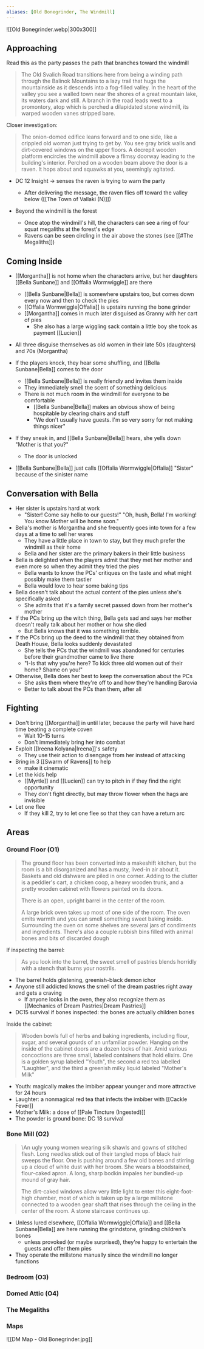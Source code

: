 ```yaml
---
aliases: [Old Bonegrinder, The Windmill]
---
```

![[Old Bonegrinder.webp|300x300]]

## Approaching
Read this as the party passes the path that branches toward the windmill

>The Old Svalich Road transitions here from being a winding path through the Balinok Mountains to a lazy trail that hugs the mountainside as it descends into a fog-filled valley. In the heart of the valley you see a walled town near the shores of a great mountain lake, its waters dark and still. A branch in the road leads west to a promontory, atop which is perched a dilapidated stone windmill, its warped wooden vanes stripped bare.

Closer investigation:
>The onion-domed edifice leans forward and to one side, like a crippled old woman just trying to get by. You see gray brick walls and dirt-covered windows on the upper floors. A decrepit wooden platform encircles the windmill above a flimsy doorway leading to the building's interior. Perched on a wooden beam above the door is a raven. It hops about and squawks at you, seemingly agitated.

- DC 12 Insight -> senses the raven is trying to warn the party
	- After delivering the message, the raven flies off toward the valley below ([[The Town of Vallaki (N)]])

- Beyond the windmill is the forest
	- Once atop the windmill's hill, the characters can see a ring of four squat megaliths at the forest's edge
	- Ravens can be seen circling in the air above the stones (see [[#The Megaliths]])

## Coming Inside
- [[Morgantha]] is not home when the characters arrive, but her daughters [[Bella Sunbane]] and [[Offalia Wormwiggle]] are there
	- [[Bella Sunbane|Bella]] is somewhere upstairs too, but comes down every now and then to check the pies
	- [[Offalia Wormwiggle|Offalia]] is upstairs running the bone grinder
	- [[Morgantha]] comes in much later disguised as Granny with her cart of pies
		- She also has a large wiggling sack contain a little boy she took as payment [[Lucien]]
  
- All three disguise themselves as old women in their late 50s (daughters) and 70s (Morgantha)
- If the players knock, they hear some shuffling, and [[Bella Sunbane|Bella]] comes to the door
	- [[Bella Sunbane|Bella]] is really friendly and invites them inside
	- They immediately smell the scent of something delicious
	- There is not much room in the windmill for everyone to be comfortable
		- [[Bella Sunbane|Bella]] makes an obvious show of being hospitable by clearing chairs and stuff
		- "We don't usually have guests. I'm so very sorry for not making things nicer"
- If they sneak in, and [[Bella Sunbane|Bella]] hears, she yells down "Mother is that you?"
	- The door is unlocked
- [[Bella Sunbane|Bella]] just calls [[Offalia Wormwiggle|Offalia]] "Sister" because of the sinister name

## Conversation with Bella
- Her sister is upstairs hard at work
	- "Sister! Come say hello to our guests!" "Oh, hush, Bella! I'm working! You know Mother will be home soon."
- Bella's mother is Morgantha and she frequently goes into town for a few days at a time to sell her wares
	- They have a little place in town to stay, but they much prefer the windmill as their home
	- Bella and her sister are the primary bakers in their little business
- Bella is delighted when the players admit that they met her mother and even more so when they admit they tried the pies
	- Bella wants to know the PCs' critiques on the taste and what might possibly make them tastier
	- Bella would love to hear some baking tips
- Bella doesn't talk about the actual content of the pies unless she's specifically asked
	- She admits that it's a family secret passed down from her mother's mother
- If the PCs bring up the witch thing, Bella gets sad and says her mother doesn't really talk about her mother or how she died
	- But Bella knows that it was something terrible.
- If the PCs bring up the deed to the windmill that they obtained from Death House, Bella looks suddenly devastated
	- She tells the PCs that the windmill was abandoned for centuries before their grandmother came to live there
	- "I-Is that why you're here? To kick three old women out of their home? Shame on you!"
- Otherwise, Bella does her best to keep the conversation about the PCs
	- She asks them where they're off to and how they're handling Barovia
	- Better to talk about the PCs than them, after all

## Fighting
- Don't bring [[Morgantha]] in until later, because the party will have hard time beating a complete coven
	- Wait 10-15 turns
	- Don't immediately bring her into combat
- Exploit [[Ireena Kolyana|Ireena]]'s safety
	- They use their action to disengage from her instead of attacking
- Bring in 3 [[Swarm of Ravens]] to help
	- make it cinematic
- Let the kids help
	- [[Myrtle]] and [[Lucien]] can try to pitch in if they find the right opportunity
	- They don't fight directly, but may throw flower when the hags are invisible
- Let one flee
	- If they kill 2, try to let one flee so that they can have a return arc

## Areas
### Ground Floor (O1)
>The ground floor has been converted into a makeshift kitchen, but the room is a bit disorganized and has a musty, lived-in air about it. Baskets and old dishware are piled in one corner. Adding to the clutter is a peddler's cart, a chicken coop, a heavy wooden trunk, and a pretty wooden cabinet with flowers painted on its doors.
>
>There is an open, upright barrel in the center of the room.
>
>A large brick oven takes up most of one side of the room. The oven emits warmth and you can smell something sweet baking inside. Surrounding the oven on some shelves are several jars of condiments and ingredients. There's also a couple rubbish bins filled with animal bones and bits of discarded dough

If inspecting the barrel:
>As you look into the barrel, the sweet smell of pastries blends horridly with a stench that burns your nostrils.

- The barrel holds glistening, greenish-black demon ichor
- Anyone still addicted knows the smell of the dream pastries right away and gets a craving
	- If anyone looks in the oven, they also recognize them as [[Mechanics of Dream Pastries|Dream Pastries]]
- DC15 survival if bones inspected: the bones are actually children bones

Inside the cabinet:
>Wooden bowls full of herbs and baking ingredients, including flour, sugar, and several gourds of an unfamiliar powder. Hanging on the inside of the cabinet doors are a dozen locks of hair. Amid various concoctions are three small, labeled containers that hold elixirs. One is a golden syrup labeled "Youth", the second a red tea labelled "Laughter", and the third a greenish milky liquid labeled "Mother's Milk"

- Youth: magically makes the imbiber appear younger and more attractive for 24 hours
- Laughter:  a nonmagical red tea that infects the imbiber with [[Cackle Fever]]
- Mother's Milk: a dose of [[Pale Tincture (Ingested)]]
- The powder is ground bone: DC 18 survival

### Bone Mill (O2)
>\An ugly young women wearing silk shawls and gowns of stitched flesh. Long needles stick out of their tangled mops of black hair sweeps the floor. One is pushing around a few old bones and stirring up a cloud of white dust with her broom. She wears a bloodstained, flour-caked apron. A long, sharp bodkin impales her bundled-up mound of gray hair.
>
>The dirt-caked windows allow very little light to enter this eight-foot-high chamber, most of which is taken up by a large millstone connected to a wooden gear shaft that rises through the ceiling in the center of the room. A stone staircase continues up.

- Unless lured elsewhere, [[Offalia Wormwiggle|Offalia]] and [[Bella Sunbane|Bella]] are here running the grindstone, grinding children's bones
	- unless provoked (or maybe surprised), they're happy to entertain the guests and offer them pies
- They operate the millstone manually since the windmill no longer functions

### Bedroom (O3)

### Domed Attic (O4)

### The Megaliths

### Maps
![[DM Map - Old Bonegrinder.jpg]]